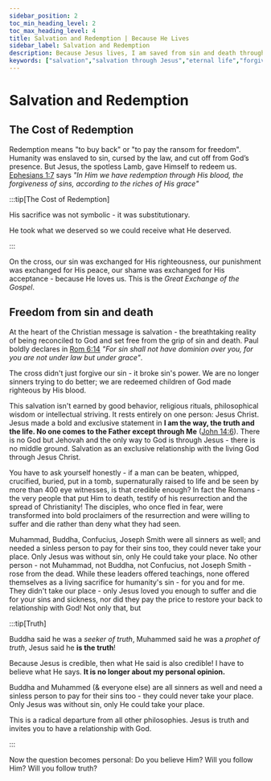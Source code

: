 ```yaml
---
sidebar_position: 2
toc_min_heading_level: 2
toc_max_heading_level: 4
title: Salvation and Redemption | Because He Lives
sidebar_label: Salvation and Redemption
description: Because Jesus lives, I am saved from sin and death through the blood of Jesus Christ. Salvation is the entry point and foundation of everything else. It's the ultimate reason Jesus came, died and rose again.
keywords: ["salvation","salvation through Jesus","eternal life","forgiveness of sins","Freedom from death","Jesus saves","rescued from sin and death","the cross and the empty tomb","made right with God","saved by grace through faith"]
---
```


# Salvation and Redemption

## The Cost of Redemption

Redemption means "to buy back" or "to pay the ransom for freedom". Humanity was enslaved to sin, cursed by the law,
and cut off from God’s presence. But Jesus, the spotless Lamb, gave Himself to redeem us.
[Ephesians 1:7](https://www.biblegateway.com/passage/?search=Ephesians%201%3A7&version=NKJV) says 
*"In Him we have redemption through His blood, the forgiveness of sins, according to the riches of His grace"*

:::tip[The Cost of Redemption]

His sacrifice was not symbolic - it was substitutionary.

He took what we deserved so we could receive what He deserved. 

:::

On the cross, our sin was exchanged for His righteousness, our punishment was exchanged for His peace,
our shame was exchanged for His acceptance - because He loves us. This is the *Great Exchange of the Gospel*.

## Freedom from sin and death

At the heart of the Christian message is salvation - the breathtaking reality of being reconciled to God
and set free from the grip of sin and death. 
Paul boldly declares in [Rom 6:14](https://www.biblegateway.com/passage/?search=rom%206%3A14&version=NKJV)
*"For sin shall not have dominion over you, for you are not under law but under grace"*. 

The cross didn't just forgive our sin - it broke sin's power. We are no longer sinners trying to do better;
we are redeemed children of God made righteous by His blood.

This salvation isn't earned by good behavior, religious rituals, philosophical wisdom or intellectual striving.
It rests entirely on one person: Jesus Christ. Jesus made a bold and exclusive statement in **I am the way, the truth and the life. No one
comes to the Father except through Me** ([John 14:6](https://www.biblegateway.com/passage/?search=John%2014%3A6%29&version=NKJV)).
There is no God but Jehovah and the only way to God is through Jesus - there is no middle ground.
Salvation as an exclusive relationship with the living God through Jesus Christ.

You have to ask yourself honestly - if a man can be beaten, whipped, crucified, buried, put in a tomb,
supernaturally raised to life and be seen by more than 400 eye witnesses, is that credible enough?
In fact the Romans - the very people that put Him to death, testify of his resurrection and
the spread of Christianity! The disciples, who once fled in fear, were transformed into bold proclaimers
of the resurrection and were willing to suffer and die rather than deny what they had seen.

Muhammad, Buddha, Confucius, Joseph Smith were all sinners as well; and needed a sinless person to pay
for their sins too, they could never take your place. Only Jesus was without sin, only He could take your place.
No other person - not Muhammad, not Buddha, not Confucius, not Joseph Smith - rose from the dead. While these
leaders offered teachings, none offered themselves as a living sacrifice for humanity's sin - for you and for me.
They didn't take our place - only Jesus loved you enough to suffer and die for your sins and sickness,
nor did they pay the price to restore your back to relationship with God! Not only that, but

:::tip[Truth]

Buddha said he was a *seeker of truth*, Muhammed said he was a *prophet of truth*,
Jesus said he **is the truth**!

Because Jesus is credible, then what He said is also credible! I have to believe what He says. **It
is no longer about my personal opinion.** 

Buddha and Muhammed (& everyone else) are all sinners as well and need a sinless person
to pay for their sins too - they could never take your place. Only Jesus was without sin, only
He could take your place.

This is a radical departure from all other philosophies. Jesus is truth and invites you to have a relationship
with God. 

:::

Now the question becomes personal: Do you believe Him? Will you follow Him? Will you follow truth?

